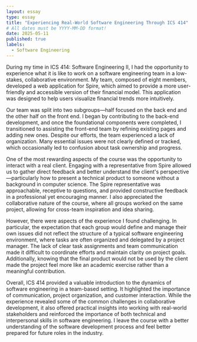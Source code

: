 ```yaml
---
layout: essay
type: essay
title: "Experiencing Real-World Software Engineering Through ICS 414"
# All dates must be YYYY-MM-DD format!
date: 2025-05-11
published: true
labels:
  - Software Engineering
---
```



During my time in ICS 414: Software Engineering II, I had the opportunity to experience what it is like to work on a software engineering team in a low-stakes, collaborative environment. My team, composed of eight members, developed a web application for Spire, which aimed to provide a more user-friendly and accessible version of their financial model. This application was designed to help users visualize financial trends more intuitively.



Our team was split into two subgroups—half focused on the back end and the other half on the front end. I began by contributing to the back-end development, and once the foundational components were completed, I transitioned to assisting the front-end team by refining existing pages and adding new ones. Despite our efforts, the team experienced a lack of organization. Many essential issues were not clearly defined or tracked, which occasionally led to confusion about task ownership and progress.


One of the most rewarding aspects of the course was the opportunity to interact with a real client. Engaging with a representative from Spire allowed us to gather direct feedback and better understand the client's perspective—particularly how to present a technical product to someone without a background in computer science. The Spire representative was approachable, receptive to questions, and provided constructive feedback in a professional yet encouraging manner. I also appreciated the collaborative nature of the course, where all groups worked on the same project, allowing for cross-team inspiration and idea sharing.


However, there were aspects of the experience I found challenging. In particular, the expectation that each group would define and manage their own issues did not reflect the structure of a typical software engineering environment, where tasks are often organized and delegated by a project manager. The lack of clear task assignments and team communication made it difficult to coordinate efforts and maintain clarity on project goals. Additionally, knowing that the final product would not be used by the client made the project feel more like an academic exercise rather than a meaningful contribution.


Overall, ICS 414 provided a valuable introduction to the dynamics of software engineering in a team-based setting. It highlighted the importance of communication, project organization, and customer interaction. While the experience revealed some of the common challenges in collaborative development, it also offered practical insights into working with real-world stakeholders and reinforced the importance of both technical and interpersonal skills in software engineering. I leave the course with a better understanding of the software development process and feel better prepared for future roles in the industry.

